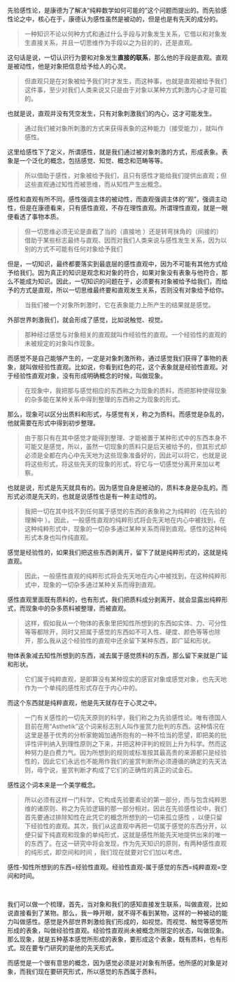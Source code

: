 <p data-pid="S3--yavX">先验感性论，是康德为了解决“纯粹数学如何可能的”这个问题而提出的。而先验感性论之中，核心在于，康德认为感性虽然是被动的，但是也是有先天的成分的。</p><blockquote data-pid="WdMiKCiB">一种知识不论以何种方式和通过什么手段与对象发生关系，它借以和对象发生直接关系，并且一切思维作为手段以之为目的的，还是直观。</blockquote><p data-pid="TkVb7kfJ">这句话是说，一切认识行为要和对象发生<b>直接的联系</b>，那么他的手段是直观。直观是被动性，他是对象把信息给予给人的心灵。</p><blockquote data-pid="SuMtRfhI">但直观只是在对象被给予我们时才发生，而这种事，也就是直观被给予我们这件事，至少对我们人类来说又只是由于对象以某种方式刺激内心才是可能的。</blockquote><p data-pid="pu4qxHwT">也就是说，直观并没有凭空发生，只有对象刺激我们的内心，这才可能发生。</p><blockquote data-pid="NZjlzn9p">通过我们被对象所刺激的方式来获得表象的这种能力（接受能力），就叫作感性。</blockquote><p data-pid="nOBkxx2v">这里给感性下了定义，所谓感性，就是我们通过被对象刺激的方式，形成表象。表象是一个泛化的概念，包括感觉、知觉、概念和范畴等等。</p><blockquote data-pid="kTAYRG7w">所以借助于感性，对象被给予我们，且只有感性才能给我们提供出直观；但这些直观通过知性而被思维，而从知性产生出概念。</blockquote><p data-pid="JKbR_2P2">感性和直观有所不同，感性强调主体的被动性，而直观强调主体的“观”，强调主动性，但是在康德看来，只有感性直观，不存在理性直观。所谓理性直观，就是一眼便看透了事物本质。</p><blockquote data-pid="_TJvbsOD">但一切思维必须无论是直截了当的（直接地 ）还是转弯抹角的（间接的）借助于某些标志最终与直观、因而对我们人类来说与感性发生关系，因为以别的方式不可能有任何对象给予我们</blockquote><p data-pid="0tpAevSq">但是，一切知识，最终都要落实到最底层的感性直观中，因为不可能有其他方式给予给我们。因为真正的知识是观念和对象的符合，如果对象没有表象与他符合，那么不能成为知识。因此，一切知识的问题在于，必须要有对象被给予给我们，而给予的方式是直观，所以一切思维最终要和直观发生关系，否则没有对象给予给你。</p><blockquote data-pid="jTjbHF0K">当我们被一个对象所刺激时，它在表象能力上所产生的结果就是感觉。</blockquote><p data-pid="kekFTXJI">外部世界刺激我们，就会形成了感觉，比如说触觉、视觉。</p><blockquote data-pid="5J1zMcEI">那种经过感觉与对象相关的直观就叫作经验性的直观。一个经验性的直观的未被规定的对象叫作现象。</blockquote><p data-pid="q54xpfsu">而感觉不是自己能够产生的，一定是对象刺激所称，通过感觉我们获得了事物的表象，就叫做经验性直观。比如说，你看到红色的花，这个表象就是经验性直观。对于经验性直观对象，没有形成明确概念的时候，叫做现象。</p><blockquote data-pid="48UbWsSg">在现象中，我把那与感觉相应的东西称之为现象的质料，而把那种使得现象的杂多能在某种关系中得到整理的东西称之为现象的形式。</blockquote><p data-pid="V57Uc5L8">那么，现象可以区分出质料和形式，与感觉有关，称之为质料。而感觉是杂乱的，他就需要在形式中得到初步整理。</p><blockquote data-pid="OmZ1POxz">由于那只有在其中感觉才能得到整理、才能被置于某种形式中的东西本身不可能又是感觉，所以，虽然一切现象的质料只是后天被给予的，但其形式却必须是全都在内心中先天地为这些现象准备好的，因此可以将它，也就是说将这些形式，将这些先天的现象的形式，将它与一切感觉分离开来加以考察。</blockquote><p data-pid="jGSTEjtW">也就是说，形式是先天就具有的。因为感觉自身是被动的，质料本身是杂乱的。而形式必须是先天的，也就是说感性也是有一种主动性的。</p><blockquote data-pid="i8jHwa0l">我把一切在其中找不到任何属于感觉的东西的表象称之为纯粹的（在先验的理解中 ）。因此，一般感性直观的纯粹形式将会先天地在内心中被找到，在这种纯粹形式中，现象的一切杂多通过某种关系而得到直观。感性的这种纯形式本身也叫作纯直观。</blockquote><p data-pid="qvzK42tA">感觉是经验性的，如果我们把这些东西剥离开，留下了就是纯粹形式的，这就是纯直观。</p><blockquote data-pid="VldmZf8d">因此，一般感性直观的纯粹形式将会先天地在内心中被找到，在这种纯粹形式中，现象的一切杂多通过某种关系而得到直观。</blockquote><p data-pid="Z1IX_4Gz">感性直观里面既有质料的，也有形式，我们把质料成分剥离开，就会显露出纯粹形式，而现象中的杂多质料被整理，而被直观。</p><blockquote data-pid="p_Xy1qaR">这样，假如我从一个物体的表象里把知性所想到的东西如实体、力、可分性等等都除开，同时又把属于感觉的东西如不可入性、硬度、颜色等等也除开，那么我从这个经验性的直观中还余留下某种东西，即广延和形状。</blockquote><p data-pid="OO6k-W5B">物体表象减去知性所想到的东西，减去属于感觉质料的东西，那么留下来就是广延和形状。</p><blockquote data-pid="mYB8GyFf">它们属于纯粹直观，是即算没有某种现实的感官对象或感觉对象，也先天地作为一个单纯的感性形式存在于内心中的。</blockquote><p data-pid="Qqyssbv9">而这个东西就是纯粹直观，他是先天就存在于心灵之中。</p><blockquote data-pid="rztscy9Y">一门有关感性的一切先天原则的科学，我们称之为先验感性论。唯有德国人目前在用“Asthetik”这个词来标志别人叫作鉴赏力批判的东西。这种情况在这里是基于优秀的分析家鲍姆加通所抱有的一种不恰当的愿望，即把美的批评性评判纳入到理性原则之下来，并把这种评判的规则上升为科学。然而这种努力是白费力气。因为所想到的规则或标准按其最高贵的来源都只是经验性的，因此它们永远也不能用作我们的鉴赏判断所必须遵循的确定的先天法则，毋宁说，鉴赏判断才构成了它们的正确性的真正的试金石。</blockquote><p data-pid="sdO9CrHF">感性这个词本来是一个美学概念。</p><blockquote data-pid="qWLlc0JH">所以必须有这样一门科学，它构成先验要素论的第一部分，而与包含纯粹思维的诸原则、称之为先验逻辑的那一部分相对。因此在先验感性论中，我们首先要通过排除知性在此凭它的概念所想到的一切来孤立感性 ，以便只留下经验性的直观。其次，我们从这直观中再把一切属于感觉的东西分开，以便只留下纯直观和现象的单纯形式，这就是感性所能先天地提供出来的唯一的东西了。在这一研究中将会发现，作为先天知识的原则，有两种感性直观的纯形式，即空间和时间 ，我们现在就要对它们加以考虑。</blockquote><p data-pid="Vt-YcDuL">感性-知性所想到的东西=经验性直观。经验性直观-属于感觉的东西=纯粹直观=空间和时间。</p><p><br></p><p data-pid="NOmBYV45">我们可以做一个梳理，首先，当对象和我们的感知直接发生联系，叫做直观，比如说直接看到了某物。那么，我一睁开眼，就不得不看到某物，这样的一种被动的能力叫做感性。感觉是外部世界刺激给我们形成的，如视觉。而视觉、触觉等感觉所形成的表象，叫做经验性直观。经验性直观尚未被概念所限定的状态，叫做现象。那么现象，就是五种基本感觉所形成的表象，要形成这个表象，既有质料，也有形式。现在要专门研究的是他的先天形式。</p><p data-pid="AzOpMo6C">而感觉是一个很有意思的概念，因为感觉必须是对对象有所感，他所感的对象是对象，而我们现在要研究形式，所以感觉的东西属于质料。</p><p></p>